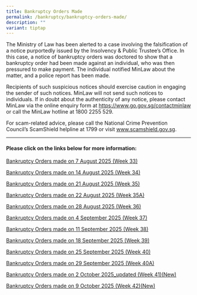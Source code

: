 ```yaml
---
title: Bankruptcy Orders Made
permalink: /bankruptcy/bankruptcy-orders-made/
description: ""
variant: tiptap
---
```

<p>The Ministry of Law has been alerted to a case involving the falsification
of a notice purportedly issued by the Insolvency &amp; Public Trustee’s
Office. In this case, a notice of bankruptcy orders was doctored to show
that a bankruptcy order had been made against an individual, who was then
pressured to make payment. The individual notified MinLaw about the matter,
and a police report has been made.</p>
<p>Recipients of such suspicious notices should exercise caution in engaging
the sender of such notices. MinLaw will not send such notices to individuals.
If in doubt about the authenticity of any notice, please contact MinLaw
via the online enquiry form at <a href="https://www.go.gov.sg/contactminlaw" rel="noopener nofollow" target="_blank">https://www.go.gov.sg/contactminlaw</a> or
call the MinLaw hotline at 1800 2255 529.</p>
<p>For scam-related advice, please call the National Crime Prevention Council’s
ScamShield helpline at 1799 or visit <a href="https://www.scamshield.gov.sg/" rel="noopener nofollow" target="_blank">www.scamshield.gov.sg</a>.</p>
<hr>
<h4><strong>Please click on the links below for more information:</strong></h4>
<p></p>
<p><a href="/files/BOs Made/Bankruptcy_Orders_made_on_7_August_2025__Week_33_.pdf" rel="noopener nofollow" target="_blank">Bankruptcy Orders made on 7 August 2025 (Week 33)</a>
</p>
<p><a href="/files/BOs Made/Bankruptcy_Orders_made_on_14_August_2025__Week_34_.pdf" rel="noopener nofollow" target="_blank">Bankruptcy Orders made on 14 August 2025 (Week 34)</a>
</p>
<p><a href="/files/BOs Made/Bankruptcy_Orders_made_on_21_August_2025__Week_35_.pdf" rel="noopener nofollow" target="_blank">Bankruptcy Orders made on 21 August 2025 (Week 35)</a>
</p>
<p><a href="/files/BOs Made/Bankruptcy_Orders_made_on_22_August_2025__Week_35A_.pdf" rel="noopener nofollow" target="_blank">Bankruptcy Orders made on 22 August 2025 (Week 35A)</a>
</p>
<p><a href="/files/BOs Made/Bankruptcy_Orders_made_on_28_August_2025__Week_36_.pdf" rel="noopener nofollow" target="_blank">Bankruptcy Orders made on 28 August 2025 (Week 36)</a>
</p>
<p><a href="/files/BOs Made/Bankruptcy_Orders_made_on_4_September_2025__Week_37_.pdf" rel="noopener nofollow" target="_blank">Bankruptcy Orders made on 4 September 2025 (Week 37)</a>
</p>
<p><a href="/files/BOs Made/Bankruptcy_Orders_made_on_11_September_2025__Week_38_.pdf" rel="noopener nofollow" target="_blank">Bankruptcy Orders made on 11 September 2025 (Week 38)</a>
</p>
<p><a href="/files/BOs Made/Bankruptcy_Orders_made_on_18_September_2025__Week_39_.pdf" rel="noopener nofollow" target="_blank">Bankruptcy Orders made on 18 September 2025 (Week 39)</a>
</p>
<p><a href="/files/BOs Made/Bankruptcy_Orders_made_on_25_September_2025__Week_40_.pdf" rel="noopener nofollow" target="_blank">Bankruptcy Orders made on 25 September 2025 (Week 40)</a>
</p>
<p><a href="/files/BOs Made/Bankruptcy_Orders_made_on_29_September_2025__Week_40A_.pdf" rel="noopener nofollow" target="_blank">Bankruptcy Orders made on 29 September 2025 (Week 40A)</a>
</p>
<p><a href="/files/BOs Made/Bankruptcy_Orders_made_on_2_October_2025_updated__Week_41_.pdf" rel="noopener nofollow" target="_blank">Bankruptcy Orders made on 2 October 2025_updated (Week 41)(New)</a>
</p>
<p><a href="/files/BOs Made/Bankruptcy_Orders_made_on_9_October_2025__Week_42_.pdf" rel="noopener nofollow" target="_blank">Bankruptcy Orders made on 9 October 2025 (Week 42)(New)</a>
</p>
<p></p>
